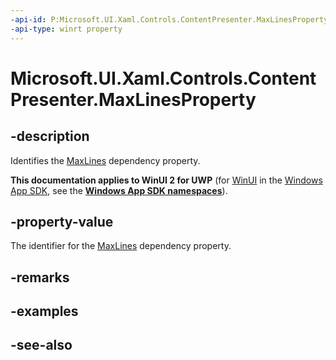 ```yaml
---
-api-id: P:Microsoft.UI.Xaml.Controls.ContentPresenter.MaxLinesProperty
-api-type: winrt property
---
```


<!-- Property syntax
public Windows.UI.Xaml.DependencyProperty MaxLinesProperty { get; }
-->

# Microsoft.UI.Xaml.Controls.ContentPresenter.MaxLinesProperty

## -description
Identifies the [MaxLines](contentpresenter_maxlines.md) dependency property.

**This documentation applies to WinUI 2 for UWP** (for [WinUI](/windows/apps/winui/winui3/) in the [Windows App SDK](/windows/apps/windows-app-sdk/), see the **[Windows App SDK namespaces](/windows/windows-app-sdk/api/winrt/)**).

## -property-value
The identifier for the [MaxLines](contentpresenter_maxlines.md) dependency property.

## -remarks

## -examples

## -see-also
